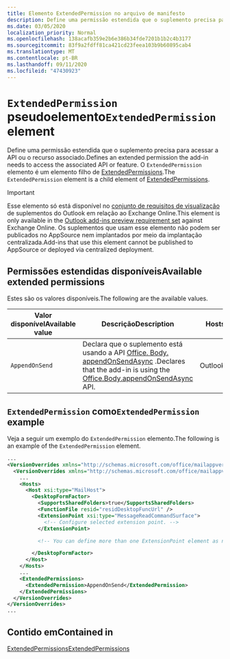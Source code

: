 ```yaml
---
title: Elemento ExtendedPermission no arquivo de manifesto
description: Define uma permissão estendida que o suplemento precisa para acessar a API ou o recurso associado.
ms.date: 03/05/2020
localization_priority: Normal
ms.openlocfilehash: 138acafb359e2b6e386b34fde7201b1b2c4b3177
ms.sourcegitcommit: 83f9a2fdff81ca421cd23feea103b9b60895cab4
ms.translationtype: MT
ms.contentlocale: pt-BR
ms.lasthandoff: 09/11/2020
ms.locfileid: "47430923"
---
```

# <a name="extendedpermission-element"></a><span data-ttu-id="20340-103">`ExtendedPermission` pseudoelemento</span><span class="sxs-lookup"><span data-stu-id="20340-103">`ExtendedPermission` element</span></span>

<span data-ttu-id="20340-104">Define uma permissão estendida que o suplemento precisa para acessar a API ou o recurso associado.</span><span class="sxs-lookup"><span data-stu-id="20340-104">Defines an extended permission the add-in needs to access the associated API or feature.</span></span> <span data-ttu-id="20340-105">O `ExtendedPermission` elemento é um elemento filho de [ExtendedPermissions](extendedpermissions.md).</span><span class="sxs-lookup"><span data-stu-id="20340-105">The `ExtendedPermission` element is a child element of [ExtendedPermissions](extendedpermissions.md).</span></span>

> [!IMPORTANT]
> <span data-ttu-id="20340-106">Esse elemento só está disponível no [conjunto de requisitos de visualização](../objectmodel/preview-requirement-set/outlook-requirement-set-preview.md) de suplementos do Outlook em relação ao Exchange Online.</span><span class="sxs-lookup"><span data-stu-id="20340-106">This element is only available in the [Outlook add-ins preview requirement set](../objectmodel/preview-requirement-set/outlook-requirement-set-preview.md) against Exchange Online.</span></span> <span data-ttu-id="20340-107">Os suplementos que usam esse elemento não podem ser publicados no AppSource nem implantados por meio da implantação centralizada.</span><span class="sxs-lookup"><span data-stu-id="20340-107">Add-ins that use this element cannot be published to AppSource or deployed via centralized deployment.</span></span>

## <a name="available-extended-permissions"></a><span data-ttu-id="20340-108">Permissões estendidas disponíveis</span><span class="sxs-lookup"><span data-stu-id="20340-108">Available extended permissions</span></span>

<span data-ttu-id="20340-109">Estes são os valores disponíveis.</span><span class="sxs-lookup"><span data-stu-id="20340-109">The following are the available values.</span></span>

|<span data-ttu-id="20340-110">Valor disponível</span><span class="sxs-lookup"><span data-stu-id="20340-110">Available value</span></span>|<span data-ttu-id="20340-111">Descrição</span><span class="sxs-lookup"><span data-stu-id="20340-111">Description</span></span>|<span data-ttu-id="20340-112">Hosts</span><span class="sxs-lookup"><span data-stu-id="20340-112">Hosts</span></span>|
|---|---|---|
|`AppendOnSend`|<span data-ttu-id="20340-113">Declara que o suplemento está usando a API [Office. Body. appendOnSendAsync](/javascript/api/outlook/office.body?view=outlook-js-preview&preserve-view=true#appendonsendasync-data--options--callback-) .</span><span class="sxs-lookup"><span data-stu-id="20340-113">Declares that the add-in is using the [Office.Body.appendOnSendAsync](/javascript/api/outlook/office.body?view=outlook-js-preview&preserve-view=true#appendonsendasync-data--options--callback-) API.</span></span>|<span data-ttu-id="20340-114">Outlook</span><span class="sxs-lookup"><span data-stu-id="20340-114">Outlook</span></span>|

## <a name="extendedpermission-example"></a><span data-ttu-id="20340-115">`ExtendedPermission` como</span><span class="sxs-lookup"><span data-stu-id="20340-115">`ExtendedPermission` example</span></span>

<span data-ttu-id="20340-116">Veja a seguir um exemplo do `ExtendedPermission` elemento.</span><span class="sxs-lookup"><span data-stu-id="20340-116">The following is an example of the `ExtendedPermission` element.</span></span>

```XML
...
<VersionOverrides xmlns="http://schemas.microsoft.com/office/mailappversionoverrides" xsi:type="VersionOverridesV1_0">
  <VersionOverrides xmlns="http://schemas.microsoft.com/office/mailappversionoverrides/1.1" xsi:type="VersionOverridesV1_1">
    ...
    <Hosts>
      <Host xsi:type="MailHost">
        <DesktopFormFactor>
          <SupportsSharedFolders>true</SupportsSharedFolders>
          <FunctionFile resid="residDesktopFuncUrl" />
          <ExtensionPoint xsi:type="MessageReadCommandSurface">
            <!-- Configure selected extension point. -->
          </ExtensionPoint>

          <!-- You can define more than one ExtensionPoint element as needed. -->

        </DesktopFormFactor>
      </Host>
    </Hosts>
    ...
    <ExtendedPermissions>
      <ExtendedPermission>AppendOnSend</ExtendedPermission>
    </ExtendedPermissions>
  </VersionOverrides>
</VersionOverrides>
...
```

## <a name="contained-in"></a><span data-ttu-id="20340-117">Contido em</span><span class="sxs-lookup"><span data-stu-id="20340-117">Contained in</span></span>

[<span data-ttu-id="20340-118">ExtendedPermissions</span><span class="sxs-lookup"><span data-stu-id="20340-118">ExtendedPermissions</span></span>](extendedpermissions.md)
